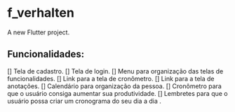 # f_verhalten

A new Flutter project.

## Funcionalidades:

[] Tela de cadastro.
[] Tela de login.
[] Menu para organização das telas de funcionalidades.
  [] Link para a tela de cronômetro.
  [] Link para a tela de anotações.
[] Calendário para organização da pessoa.
[] Cronômetro para que o usuário consiga aumentar sua produtividade.
[] Lembretes para que o usuário possa criar um cronograma do seu dia a dia .
